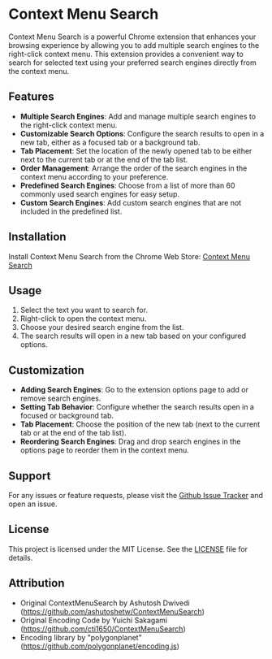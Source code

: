 Context Menu Search
=================

Context Menu Search is a powerful Chrome extension that enhances your browsing experience by allowing you to add multiple search engines to the right-click context menu. This extension provides a convenient way to search for selected text using your preferred search engines directly from the context menu.

## Features

- **Multiple Search Engines**: Add and manage multiple search engines to the right-click context menu.
- **Customizable Search Options**: Configure the search results to open in a new tab, either as a focused tab or a background tab.
- **Tab Placement**: Set the location of the newly opened tab to be either next to the current tab or at the end of the tab list.
- **Order Management**: Arrange the order of the search engines in the context menu according to your preference.
- **Predefined Search Engines**: Choose from a list of more than 60 commonly used search engines for easy setup.
- **Custom Search Engines**: Add custom search engines that are not included in the predefined list.

## Installation

Install Context Menu Search from the Chrome Web Store: [Context Menu Search](https://chromewebstore.google.com/detail/context-menu-search/jiemcgfaaankhcphdbfbilkldedojieb?hl=en)

## Usage

1. Select the text you want to search for.
2. Right-click to open the context menu.
3. Choose your desired search engine from the list.
4. The search results will open in a new tab based on your configured options.

## Customization

- **Adding Search Engines**: Go to the extension options page to add or remove search engines.
- **Setting Tab Behavior**: Configure whether the search results open in a focused or background tab.
- **Tab Placement**: Choose the position of the new tab (next to the current tab or at the end of the tab list).
- **Reordering Search Engines**: Drag and drop search engines in the options page to reorder them in the context menu.

## Support

For any issues or feature requests, please visit the [Github Issue Tracker](https://github.com/rathinosk/ContextMenuSearch/issues) and open an issue.

## License

This project is licensed under the MIT License. See the [LICENSE](./ContextMenuSearch/LICENSE) file for details.

## Attribution
- Original ContextMenuSearch by Ashutosh Dwivedi (https://github.com/ashutoshetw/ContextMenuSearch)
- Original Encoding Code by Yuichi Sakagami (https://github.com/cti1650/ContextMenuSearch)
- Encoding library by "polygonplanet" (https://github.com/polygonplanet/encoding.js)
